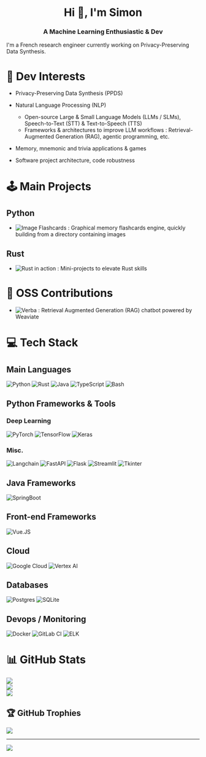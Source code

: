<h1 align="center">Hi 🍵, I'm Simon</h1>
<h3 align="center">A Machine Learning Enthusiastic & Dev</h3>

I'm a French research engineer currently working on Privacy-Preserving Data Synthesis.

# 💫 Dev Interests
- Privacy-Preserving Data Synthesis (PPDS)

- Natural Language Processing (NLP)
  - Open-source Large & Small Language Models (LLMs / SLMs), Speech-to-Text (STT) & Text-to-Speech (TTS)
  - Frameworks & architectures to improve LLM workflows : Retrieval-Augmented Generation (RAG), agentic programming, etc.
    
- Memory, mnemonic and trivia applications & games
  
- Software project architecture, code robustness

# 🕹️ Main Projects
## Python
- ![Image Flashcards](https://github.com/symdec/image_flashcards) : Graphical memory flashcards engine, quickly building from a directory containing images 

## Rust
- ![Rust in action](https://github.com/symdec/rust-in-action) : Mini-projects to elevate Rust skills 

# 🤗 OSS Contributions
- ![Verba](https://github.com/weaviate/verba) : Retrieval Augmented Generation (RAG) chatbot powered by Weaviate 

# 💻 Tech Stack
## Main Languages
![Python](https://img.shields.io/badge/python-3670A0?style=for-the-badge&logo=python&logoColor=ffdd54)
![Rust](https://img.shields.io/badge/rust-%23000000.svg?style=for-the-badge&logo=rust&logoColor=white)
![Java](https://img.shields.io/badge/java-%23ED8B00.svg?style=for-the-badge&logo=openjdk&logoColor=white)
![TypeScript](https://img.shields.io/badge/typescript-%23008080.svg?style=for-the-badge&logo=typescript&logoColor=white)
![Bash](https://img.shields.io/badge/-Bash-1f425f?style=for-the-badge&logoColor=white&logo=gnubash)

## Python Frameworks & Tools

### Deep Learning
![PyTorch](https://img.shields.io/badge/PyTorch-%23EE4C2C.svg?style=for-the-badge&logo=PyTorch&logoColor=white)
![TensorFlow](https://img.shields.io/badge/TensorFlow-%23FF6F00.svg?style=for-the-badge&logo=TensorFlow&logoColor=white)
![Keras](https://img.shields.io/badge/Keras-%23D00000.svg?style=for-the-badge&logo=Keras&logoColor=white)

### Misc.
![Langchain](https://img.shields.io/badge/Langchain-1C3C3C?style=for-the-badge&logo=langchain)
![FastAPI](https://img.shields.io/badge/FastAPI-005571?style=for-the-badge&logo=fastapi)
![Flask](https://img.shields.io/badge/flask-%23000.svg?style=for-the-badge&logo=flask&logoColor=white)
![Streamlit](https://img.shields.io/badge/streamlit-FF4B4B.svg?style=for-the-badge&logo=streamlit&logoColor=white)
![Tkinter](https://img.shields.io/badge/tkinter-FDEE21.svg?style=for-the-badge&logo=python&logoColor=white)

## Java Frameworks
![SpringBoot](https://img.shields.io/badge/SpringBoot-6DB33F?style=for-the-badge&logo=Spring&logoColor=white)

## Front-end Frameworks
![Vue.JS](https://img.shields.io/badge/Vue.js-35495E?style=for-the-badge&logo=vuedotjs&logoColor=4FC08D)

## Cloud
![Google Cloud](https://img.shields.io/badge/GoogleCloud-%234285F4.svg?style=for-the-badge&logo=google-cloud&logoColor=white)
![Vertex AI](https://img.shields.io/badge/Vertex%20AI-%23DD0031.svg?style=for-the-badge&logo=google-cloud&logoColor=white) 

## Databases
![Postgres](https://img.shields.io/badge/postgres-%23316192.svg?style=for-the-badge&logo=postgresql&logoColor=white)
![SQLite](https://img.shields.io/badge/sqlite-%2307405e.svg?style=for-the-badge&logo=sqlite&logoColor=white)

## Devops / Monitoring
![Docker](https://img.shields.io/badge/docker-%230db7ed.svg?style=for-the-badge&logo=docker&logoColor=white)
![GitLab CI](https://img.shields.io/badge/gitlab%20CI-%23181717.svg?style=for-the-badge&logo=gitlab&logoColor=white)
![ELK](https://img.shields.io/badge/ELK-E6007A?style=for-the-badge&logo=elasticstack&logoColor=white)

# 📊 GitHub Stats
![](https://github-readme-stats.vercel.app/api?username=symdec&theme=dark&hide_border=false&include_all_commits=false&count_private=false)<br/>
![](https://github-readme-streak-stats.herokuapp.com/?user=symdec&theme=dark&hide_border=false)<br/>
![](https://github-readme-stats.vercel.app/api/top-langs/?username=symdec&theme=dark&hide_border=false&include_all_commits=false&count_private=false&layout=compact)

## 🏆 GitHub Trophies
![](https://github-profile-trophy.vercel.app/?username=symdec&theme=radical&no-frame=false&no-bg=false&margin-w=4)

---
![](https://komarev.com/ghpvc/?username=symdec&color=3293a8)
